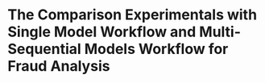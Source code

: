 # The Comparison Experimentals with Single Model Workflow and Multi-Sequential Models Workflow for Fraud Analysis
